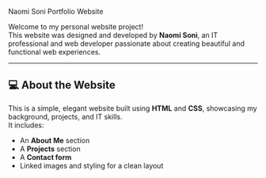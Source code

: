  Naomi Soni Portfolio Website

Welcome to my personal website project!  
This website was designed and developed by **Naomi Soni**, an IT professional and web developer passionate about creating beautiful and functional web experiences.

---

## 💻 About the Website
This is a simple, elegant website built using **HTML** and **CSS**, showcasing my background, projects, and IT skills.  
It includes:
- An **About Me** section
- A **Projects** section
- A **Contact form**
- Linked images and styling for a clean layout
